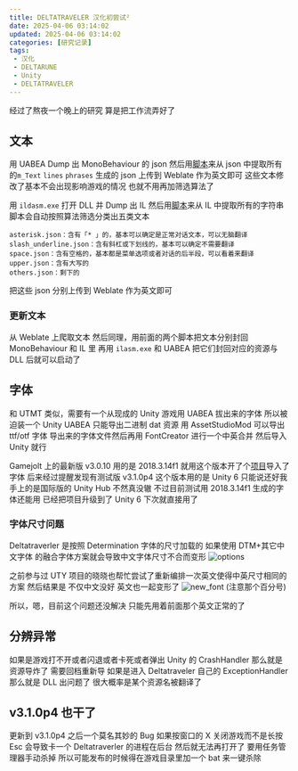 ```yaml
---
title: DELTATRAVELER 汉化初尝试²
date: 2025-04-06 03:14:02
updated: 2025-04-06 03:14:02
categories: [研究记录]
tags: 
 - 汉化
 - DELTARUNE
 - Unity
 - DELTATRAVELER
---
```


经过了熬夜一个晚上的研究
算是把工作流弄好了

## 文本
用 UABEA Dump 出 MonoBehaviour 的 json
然后用[脚本](https://github.com/UTCLC/DTTVL-Scripts/blob/main/UABEAJsonTextCollect.py)来从 json 中提取所有的```m_Text``` ```lines``` ```phrases```
生成的 json 上传到 Weblate 作为英文即可
这些文本修改了基本不会出现影响游戏的情况
也就不用再加筛选算法了

用 ```ildasm.exe``` 打开 DLL 并 Dump 出 IL
然后用[脚本](https://github.com/UTCLC/DTTVL-Scripts/blob/main/ILStringsExtract.py)来从 IL 中提取所有的字符串
脚本会自动按照算法筛选分类出五类文本
```
asterisk.json：含有「* 」的，基本可以确定是正常对话文本，可以无脑翻译
slash_underline.json：含有斜杠或下划线的，基本可以确定不需要翻译
space.json：含有空格的，基本都是菜单选项或者对话的后半段，可以看着来翻译
upper.json：含有大写的
others.json：剩下的
```
把这些 json 分别上传到 Weblate 作为英文即可

### 更新文本
从 Weblate 上爬取文本
然后同理，用前面的两个脚本把文本分别封回 MonoBehaviour 和 IL 里
再用 ```ilasm.exe``` 和 UABEA 把它们封回对应的资源与 DLL 后就可以启动了

## 字体
和 UTMT 类似，需要有一个从现成的 Unity 游戏用 UABEA 拔出来的字体
所以被迫装一个 Unity
UABEA 只能导出二进制 dat 资源
用 AssetStudioMod 可以导出 ttf/otf 字体
导出来的字体文件然后再用 FontCreator 进行一个中英合并
然后导入 Unity 就行

Gamejolt 上的最新版 v3.0.10 用的是 2018.3.14f1
就用这个版本开了个[项目](https://github.com/UTCLC/DTTVL-FontsUnityProj)导入了字体
后来经过提醒发现有测试版 v3.1.0p4
这个版本用的是 Unity 6
只能说还好我手上的是国际版的 Unity Hub 不然真没辙
不过目前测试用 2018.3.14f1 生成的字体还能用
已经把项目升级到了 Unity 6
下次就直接用了

### 字体尺寸问题
Deltatraverler 是按照 Determination 字体的尺寸加载的
如果使用 DTM+其它中文字体 的融合字体方案就会导致中文字体尺寸不合而变形
![options](./resources/images/dttvl/dttvl_try2/options.png)

之前参与过 UTY 项目的晓晓也帮忙尝试了重新编排一次英文使得中英尺寸相同的方案
然后结果是
不仅中文没好 英文也一起变形了
![new_font](./resources/images/dttvl/dttvl_try2/new_font.png)
(注意那个百分号)

所以，嗯，目前这个问题还没解决
只能先用着前面那个英文正常的了

## 分辨异常
如果是游戏打不开或者闪退或者卡死或者弹出 Unity 的 CrashHandler
那么就是资源导炸了 需要回档重新导
如果是进入 Deltatraveler 自己的 ExceptionHandler
那么就是 DLL 出问题了 很大概率是某个资源名被翻译了

## v3.1.0p4 也干了
更新到 v3.1.0p4 之后一个莫名其妙的 Bug
如果按窗口的 X 关闭游戏而不是长按 Esc
会导致卡一个 Deltatraverler 的进程在后台
然后就无法再打开了
要用任务管理器手动杀掉
所以可能发布的时候得在游戏目录里加一个 bat 来一键杀除
